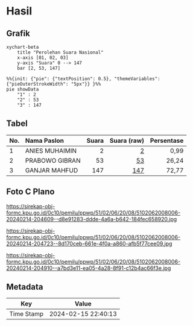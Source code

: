 # Hasil

## Grafik

```mermaid
xychart-beta
    title "Perolehan Suara Nasional"
    x-axis [01, 02, 03]
    y-axis "Suara" 0 --> 147
    bar [2, 53, 147]
```

```mermaid
%%{init: {"pie": {"textPosition": 0.5}, "themeVariables": {"pieOuterStrokeWidth": "5px"}} }%%
pie showData
    "1" : 2
    "2" : 53
    "3" : 147
```

## Tabel

| No. | Nama Paslon    | Suara | Suara (raw) | Persentase |
|:--- |:-------------- | -----:| -----------:| ----------:|
| 1   | ANIES MUHAIMIN | 2     | [2][p-1]    | 0,99       |
| 2   | PRABOWO GIBRAN | 53    | [53][p-2]   | 26,24      |
| 3   | GANJAR MAHFUD  | 147   | [147][p-3]  | 72,77      |


[p-1]: https://github.com/gigit-pemilu/pemilu-2024/blob/main/pilpres/hitung-suara/sub/51-bali/sub/02-tabanan/sub/06-kediri/sub/2008-nyambu/sub/006-tps/sub/paslon-1.txt
[p-2]: https://github.com/gigit-pemilu/pemilu-2024/blob/main/pilpres/hitung-suara/sub/51-bali/sub/02-tabanan/sub/06-kediri/sub/2008-nyambu/sub/006-tps/sub/paslon-2.txt
[p-3]: https://github.com/gigit-pemilu/pemilu-2024/blob/main/pilpres/hitung-suara/sub/51-bali/sub/02-tabanan/sub/06-kediri/sub/2008-nyambu/sub/006-tps/sub/paslon-3.txt

## Foto C Plano

https://sirekap-obj-formc.kpu.go.id/0c10/pemilu/ppwp/51/02/06/20/08/5102062008006-20240214-204609--d8e91283-ddde-4a6a-b642-184fec658920.jpg

https://sirekap-obj-formc.kpu.go.id/0c10/pemilu/ppwp/51/02/06/20/08/5102062008006-20240214-204723--8d170ceb-661e-4f0a-a860-afb5f77cee09.jpg

https://sirekap-obj-formc.kpu.go.id/0c10/pemilu/ppwp/51/02/06/20/08/5102062008006-20240214-204910--a7bd3e11-ea05-4a28-8f91-c12b4ac66f3e.jpg


## Metadata

| Key        | Value               |
| ---------- | ------------------- |
| Time Stamp | 2024-02-15 22:40:13 |



